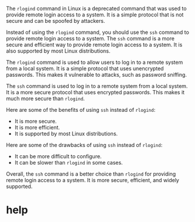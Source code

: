 The `rlogind` command in Linux is a deprecated command that was used to provide remote login access to a system. It is a simple protocol that is not secure and can be spoofed by attackers.

Instead of using the `rlogind` command, you should use the `ssh` command to provide remote login access to a system. The `ssh` command is a more secure and efficient way to provide remote login access to a system. It is also supported by most Linux distributions.

The `rlogind` command is used to allow users to log in to a remote system from a local system. It is a simple protocol that uses unencrypted passwords. This makes it vulnerable to attacks, such as password sniffing.

The `ssh` command is used to log in to a remote system from a local system. It is a more secure protocol that uses encrypted passwords. This makes it much more secure than `rlogind`.

Here are some of the benefits of using `ssh` instead of `rlogind`:

* It is more secure.
* It is more efficient.
* It is supported by most Linux distributions.

Here are some of the drawbacks of using `ssh` instead of `rlogind`:

* It can be more difficult to configure.
* It can be slower than `rlogind` in some cases.

Overall, the `ssh` command is a better choice than `rlogind` for providing remote login access to a system. It is more secure, efficient, and widely supported.



# help 

```

```

